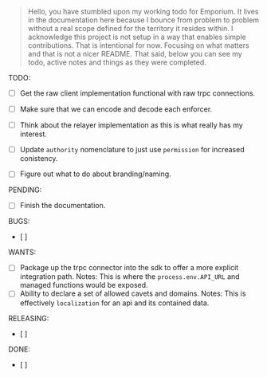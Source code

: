 > Hello, you have stumbled upon my working todo for Emporium. It lives in the documentation here because I bounce
> from problem to problem without a real scope defined for the territory it resides within. I acknowledge this
> project is not setup in a way that enables simple contributions. That is intentional for now. Focusing on what matters
> and that is not a nicer README. That said, below you can see my todo, active notes and things as they were completed.

TODO: 
- [ ] Get the raw client implementation functional with raw trpc connections.
- [ ] Make sure that we can encode and decode each enforcer.

- [ ] Think about the relayer implementation as this is what really has my interest.

- [ ] Update `authority` nomenclature to just use `permission` for increased conistency.
- [ ] Figure out what to do about branding/naming.

PENDING:
- [ ] Finish the documentation.

BUGS:
- [ ]

WANTS:
- [ ] Package up the trpc connector into the sdk to offer a more explicit integration path.
    Notes: This is where the `process.env.API_URL` and managed functions would be exposed.
- [ ] Ability to declare a set of allowed cavets and domains.
    Notes: This is effectively `localization` for an api and its contained data.

RELEASING:
- [ ]

DONE:
- [ ]
